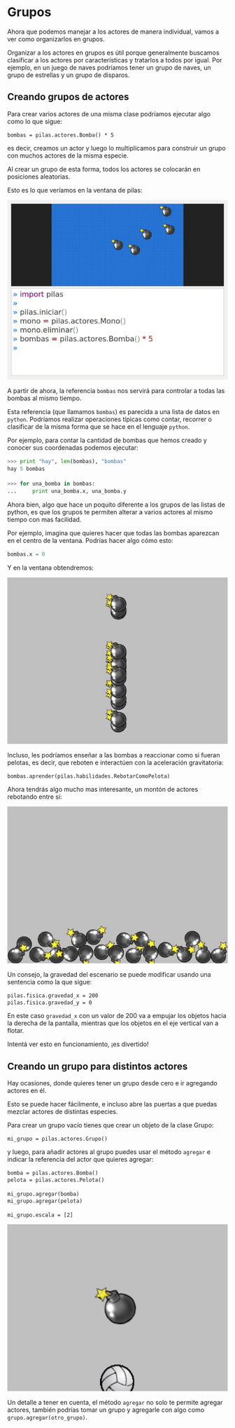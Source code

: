 # Grupos

Ahora que podemos manejar a los actores de manera individual, vamos a ver como organizarlos en grupos.

Organizar a los actores en grupos es útil porque generalmente
buscamos clasificar a los actores por características y
tratarlos a todos por igual. Por ejemplo, en un juego de naves
podríamos tener un grupo de naves, un grupo de estrellas y un
grupo de disparos.

## Creando grupos de actores

Para crear varios actores de una misma clase
podríamos ejecutar algo como lo que sigue:

```
bombas = pilas.actores.Bomba() * 5
```

es decir, creamos un actor y luego lo multiplicamos
para construir un grupo con muchos actores de la misma
especie.

Al crear un grupo de esta forma, todos los actores
se colocarán en posiciones aleatorias.

Esto es lo que veríamos en la ventana de pilas:

![](imagenes/grupos/grupos_bombas.jpg)


A partir de ahora, la referencia `bombas` nos servirá para
controlar a todas las bombas al mismo tiempo.

Esta referencia (que llamamos `bombas`) es parecida a una lista de datos en `python`. Podríamos realizar operaciones típicas como contar, recorrer o clasificar de la misma forma que se hace en el lenguaje `python`.

Por ejemplo, para contar la cantidad de bombas que hemos creado y conocer sus coordenadas podemos ejecutar:

```python
>>> print "hay", len(bombas), "bombas"
hay 5 bombas

>>> for una_bomba in bombas:
...     print una_bomba.x, una_bomba.y
```

Ahora bien, algo que hace un poquito diferente a los
grupos de las listas de python, es que los grupos
te permiten alterar a varios actores al mismo tiempo
con mas facilidad.

Por ejemplo, imagina que quieres hacer que todas las
bombas aparezcan en el centro de la ventana. Podrías
hacer algo cómo esto:

```python
bombas.x = 0
```

Y en la ventana obtendremos:

![](imagenes/grupos/grupos_bombas_x.jpg)


Incluso, les podríamos enseñar a las bombas a reaccionar
como si fueran pelotas, es decir, que reboten e interactúen
con la aceleración gravitatoria:

```
bombas.aprender(pilas.habilidades.RebotarComoPelota)
```

Ahora tendrás algo mucho mas interesante, un montón de
actores rebotando entre sí:

![](imagenes/grupos/grupos_bombas_como_pelota.jpg)


Un consejo, la gravedad del escenario se puede modificar
usando una sentencia como la que sigue:

```
pilas.fisica.gravedad_x = 200
pilas.fisica.gravedad_y = 0
```

En este caso `gravedad_x` con un valor de 200 va a empujar los objetos
hacia la derecha de la pantalla, mientras que los objetos en el eje vertical
van a flotar.

Intentá ver esto en funcionamiento, ¡es divertido!

## Creando un grupo para distintos actores

Hay ocasiones, donde quieres tener un grupo
desde cero e ir agregando actores en él.

Esto se puede hacer fácilmente, e incluso
abre las puertas a que puedas mezclar actores
de distintas especies.

Para crear un grupo vacío tienes que crear
un objeto de la clase Grupo:

```
mi_grupo = pilas.actores.Grupo()
```

y luego, para añadir actores al grupo puedes usar el
método ``agregar`` e indicar la referencia del actor
que quieres agregar:

```
bomba = pilas.actores.Bomba()
pelota = pilas.actores.Pelota()

mi_grupo.agregar(bomba)
mi_grupo.agregar(pelota)

mi_grupo.escala = [2]
```

![](imagenes/grupos/grupos_personalizado_escala.jpg)

Un detalle a tener en cuenta, el método ``agregar`` no solo te permite agregar actores, también podrías tomar un grupo y agregarle con algo como ``grupo.agregar(otro_grupo)``.
